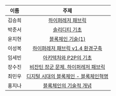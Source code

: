 |이름|주제|
|:---:|:------:|
|김승희|[하이퍼레저 패브릭](https://seunghee114-blog.tistory.com/168)|
|박준서|[솔리디티 기초](https://jabdastudy.tistory.com/46)|
|윤지현|[블록체인 기술(1)](https://jhyun505.tistory.com/5)|
|이성복|[하이퍼레저 패브릭 v1.4 환경구축](https://seungbok3240.tistory.com/146)|
|임세빈|[아키텍처와 P2P의 기초](https://awoool.tistory.com/3)|
|장수진|[비잔틴 장군 문제, 하이퍼레저 패브릭](https://blog.naver.com/tnwls0529/222298403595)|
|최민우|[디지털 시대의 블록체인 - 블록체인혁명](https://dandalf.tistory.com/entry/%EB%94%94%EC%A7%80%ED%84%B8-%EC%8B%9C%EB%8C%80%EC%9D%98-%EB%B8%94%EB%A1%9D%EC%B2%B4%EC%9D%B8-%EB%B8%94%EB%A1%9D-%EC%B2%B4%EC%9D%B8-%ED%98%81%EB%AA%85-2)|
|홍지나|[블록체인의 기술적 개념](https://blog.naver.com/jina05/222297484481)|
